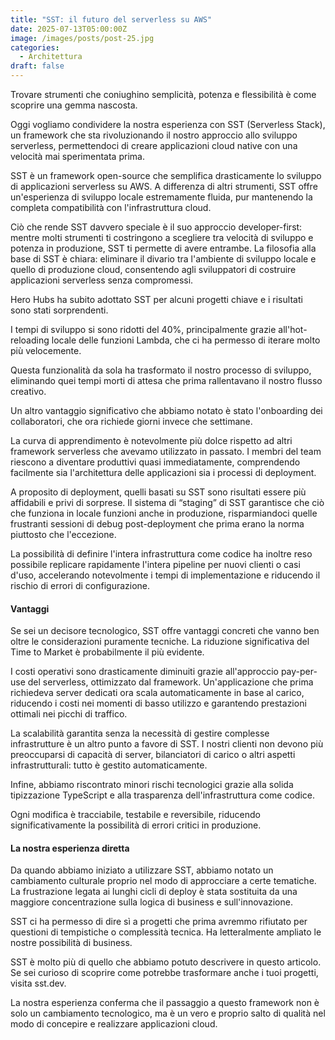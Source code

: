 ```yaml
---
title: "SST: il futuro del serverless su AWS"
date: 2025-07-13T05:00:00Z
image: /images/posts/post-25.jpg
categories:
  - Architettura
draft: false
---
```


Trovare strumenti che coniughino semplicità, potenza e flessibilità è come scoprire una gemma nascosta.

Oggi vogliamo condividere la nostra esperienza con SST (Serverless Stack), un framework che sta rivoluzionando il nostro approccio allo sviluppo serverless, permettendoci di creare applicazioni cloud native con una velocità mai sperimentata prima.

SST è un framework open-source che semplifica drasticamente lo sviluppo di applicazioni serverless su AWS. A differenza di altri strumenti, SST offre un'esperienza di sviluppo locale estremamente fluida, pur mantenendo la completa compatibilità con l'infrastruttura cloud.

Ciò che rende SST davvero speciale è il suo approccio developer-first: mentre molti strumenti ti costringono a scegliere tra velocità di sviluppo e potenza in produzione, SST ti permette di avere entrambe. La filosofia alla base di SST è chiara: eliminare il divario tra l'ambiente di sviluppo locale e quello di produzione cloud, consentendo agli sviluppatori di costruire applicazioni serverless senza compromessi.

Hero Hubs ha subito adottato SST per alcuni progetti chiave e i risultati sono stati sorprendenti.

I tempi di sviluppo si sono ridotti del 40%, principalmente grazie all'hot-reloading locale delle funzioni Lambda, che ci ha permesso di iterare molto più velocemente.

Questa funzionalità da sola ha trasformato il nostro processo di sviluppo, eliminando quei tempi morti di attesa che prima rallentavano il nostro flusso creativo.

Un altro vantaggio significativo che abbiamo notato è stato l'onboarding dei collaboratori, che ora richiede giorni invece che settimane.

La curva di apprendimento è notevolmente più dolce rispetto ad altri framework serverless che avevamo utilizzato in passato. I membri del team riescono a diventare produttivi quasi immediatamente, comprendendo facilmente sia l'architettura delle applicazioni sia i processi di deployment.

A proposito di deployment, quelli basati su SST sono risultati essere più affidabili e privi di sorprese. Il sistema di “staging” di SST garantisce che ciò che funziona in locale funzioni anche in produzione, risparmiandoci quelle frustranti sessioni di debug post-deployment che prima erano la norma piuttosto che l'eccezione.

La possibilità di definire l'intera infrastruttura come codice ha inoltre reso possibile replicare rapidamente l'intera pipeline per nuovi clienti o casi d'uso, accelerando notevolmente i tempi di implementazione e riducendo il rischio di errori di configurazione.

#### Vantaggi

Se sei un decisore tecnologico, SST offre vantaggi concreti che vanno ben oltre le considerazioni puramente tecniche. La riduzione significativa del Time to Market è probabilmente il più evidente.

I costi operativi sono drasticamente diminuiti grazie all'approccio pay-per-use del serverless, ottimizzato dal framework. Un'applicazione che prima richiedeva server dedicati ora scala automaticamente in base al carico, riducendo i costi nei momenti di basso utilizzo e garantendo prestazioni ottimali nei picchi di traffico.

La scalabilità garantita senza la necessità di gestire complesse infrastrutture è un altro punto a favore di SST. I nostri clienti non devono più preoccuparsi di capacità di server, bilanciatori di carico o altri aspetti infrastrutturali: tutto è gestito automaticamente.

Infine, abbiamo riscontrato minori rischi tecnologici grazie alla solida tipizzazione TypeScript e alla trasparenza dell'infrastruttura come codice.

Ogni modifica è tracciabile, testabile e reversibile, riducendo significativamente la possibilità di errori critici in produzione.

#### La nostra esperienza diretta

Da quando abbiamo iniziato a utilizzare SST, abbiamo notato un cambiamento culturale proprio nel modo di approcciare a certe tematiche. La frustrazione legata ai lunghi cicli di deploy è stata sostituita da una maggiore concentrazione sulla logica di business e sull'innovazione.

SST ci ha permesso di dire sì a progetti che prima avremmo rifiutato per questioni di tempistiche o complessità tecnica. Ha letteralmente ampliato le nostre possibilità di business.

SST è molto più di quello che abbiamo potuto descrivere in questo articolo. Se sei curioso di scoprire come potrebbe trasformare anche i tuoi progetti, visita sst.dev.

La nostra esperienza conferma che il passaggio a questo framework non è solo un cambiamento tecnologico, ma è un vero e proprio salto di qualità nel modo di concepire e realizzare applicazioni cloud.
